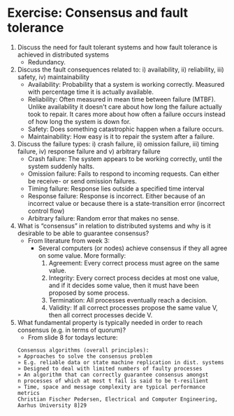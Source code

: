 # Exercise: Consensus and fault tolerance
1. Discuss the need for fault tolerant systems and how fault tolerance is achieved in distributed systems
   - Redundancy. 
1. Discuss the fault consequences related to: i) availability, ii) reliability, iii) safety, iv) maintainability
    - Availability: Probability that a system is working correctly. Measured with percentage time it is actually available.
    - Reliability: Often measured in mean time between failure (MTBF). Unlike availability it doesn't care about how long the failure actually took to repair. It cares more about how often a failure occurs instead of how long the system is down for.
    - Safety: Does something catastrophic happen when a failure occurs.
    - Maintainability: How easy is it to repair the system after a failure.
1. Discuss the failure types: i) crash failure, ii) omission failure, iii) timing failure, iv) response failure and v) arbitrary failure
    - Crash failure: The system appears to be working correctly, until the system suddenly halts.
    - Omission failure: Fails to respond to incoming requests. Can either be receive- or send omission failures.
    - Timing failure: Response lies outside a specified time interval
    - Response failure: Response is incorrect. Either because of an incorrect value or because there is a state-transition error (incorrect control flow)
    - Arbitrary failure: Random error that makes no sense.
1. What is “consensus” in relation to distributed systems and why is it desirable to be able to guarantee consensus?
    - From literature from week 3:
      - Several computers (or nodes) achieve consensus if they all agree on some value. More formally:
        1. Agreement: Every correct process must agree on the same value.
        2. Integrity: Every correct process decides at most one value, and if it decides some
        value, then it must have been proposed by some process.
        1. Termination: All processes eventually reach a decision.
        2. Validity: If all correct processes propose the same value V, then all correct processes decide V.
1. What fundamental property is typically needed in order to reach consensus (e.g. in terms of quorum)?
    - From slide 8 for todays lecture:
    ```
    Consensus algorithms (overall principles):
    » Approaches to solve the consensus problem
    » E.g. reliable data or state machine replication in dist. systems
    » Designed to deal with limited numbers of faulty processes
    » An algorithm that can correctly guarantee consensus amongst
    n processes of which at most t fail is said to be t-resilient
    » Time, space and message complexity are typical performance
    metrics
    Christian Fischer Pedersen, Electrical and Computer Engineering, Aarhus University 8]29
    ```
